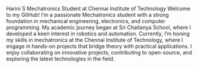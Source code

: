 Harini S Mechatronics Student at Chennai Institute of Technology Welcome to my GitHub! I’m a passionate Mechatronics student with a strong foundation in mechanical engineering, electronics, and computer programming. My academic journey began at Sri Chaitanya School, where I developed a keen interest in robotics and automation. Currently, I’m honing my skills in mechatronics at the Chennai Institute of Technology, where I engage in hands-on projects that bridge theory with practical applications. I enjoy collaborating on innovative projects, contributing to open-source, and exploring the latest technologies in the field.

